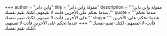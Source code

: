 +++
author = "واين داير"
title = "مقولة واين داير"
description = '''مقولة واين داير: عندما تحكم على الأخرين فأنت لا تقيمهم، لكنك تقيم نفسك.'''
quote = '''عندما تحكم على الأخرين فأنت لا تقيمهم، لكنك تقيم نفسك.'''
slug = '''عندما-تحكم-على-الأخرين-فأنت-لا-تقيمهم،-لكنك-تقيم-نفسك'''
+++
عندما تحكم على الأخرين فأنت لا تقيمهم، لكنك تقيم نفسك.

